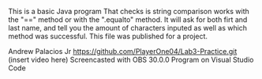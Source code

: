 This is a basic Java program That checks is string comparison works with the "==" method or with the ".equalto" method.
It will ask for both firt and last name, and tell you the amount of characters inputed as well as which method was successful.
This file was published for a project.

Andrew Palacios Jr
https://github.com/PlayerOne04/Lab3-Practice.git
(insert video here)
Screencasted with OBS 30.0.0
Program on Visual Studio Code
